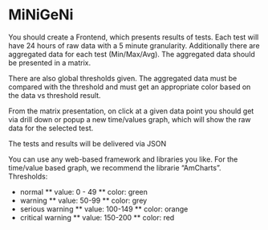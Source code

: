 # MiNiGeNi

You should create a Frontend, which presents results of tests. Each test will have 24 hours of raw data with a 5 minute granularity. Additionally there are aggregated data for each test (Min/Max/Avg). The aggregated data should be presented in a matrix.

There are also global thresholds given. The aggregated data must be compared with the threshold and must get an appropriate color based on the data vs threshold result.

From the matrix presentation, on click at a given data point you should get via drill down or popup a new time/values graph, which will show the raw data for the selected test.

The tests and results will be delivered via JSON

You can use any web-based framework and libraries you like. For the time/value based graph, we recommend the librarie “AmCharts”.
Thresholds:

- normal
  ** value: 0 - 49
  ** color: green
- warning
  ** value: 50-99
  ** color: grey
- serious warning
  ** value: 100-149
  ** color: orange
- critical warning
  ** value: 150-200
  ** color: red
